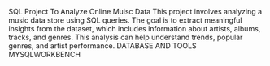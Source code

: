 SQL Project To Analyze  Online Muisc Data
This project involves analyzing a music data store using SQL queries. The goal is to extract meaningful insights from the dataset, which includes information about artists, albums, tracks, and genres. This analysis can help understand trends, popular genres, and artist performance. 
DATABASE AND TOOLS
MYSQLWORKBENCH

